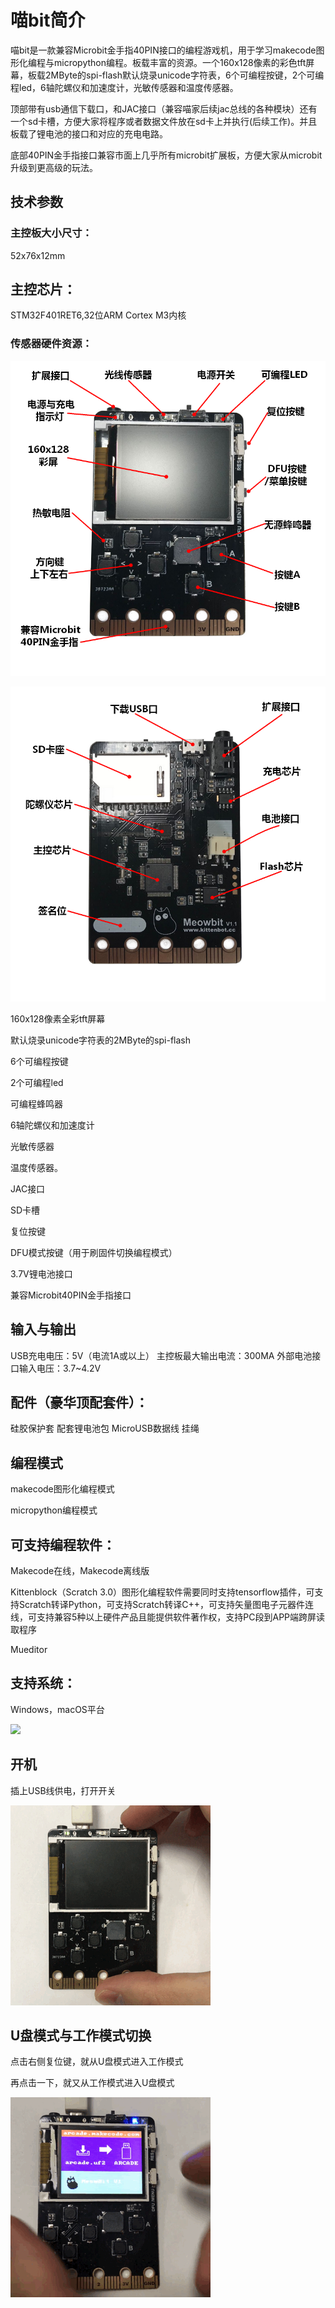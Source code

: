 # 喵bit简介

喵bit是一款兼容Microbit金手指40PIN接口的编程游戏机，用于学习makecode图形化编程与micropython编程。板载丰富的资源。一个160x128像素的彩色tft屏幕，板载2MByte的spi-flash默认烧录unicode字符表，6个可编程按键，2个可编程led，6轴陀螺仪和加速度计，光敏传感器和温度传感器。

顶部带有usb通信下载口，和JAC接口（兼容喵家后续jac总线的各种模块）还有一个sd卡槽，方便大家将程序或者数据文件放在sd卡上并执行(后续工作)。并且板载了锂电池的接口和对应的充电电路。

底部40PIN金手指接口兼容市面上几乎所有microbit扩展板，方便大家从microbit升级到更高级的玩法。

## 技术参数

### 主控板大小尺寸：

52x76x12mm

## 主控芯片：

STM32F401RET6,32位ARM Cortex M3内核

### 传感器硬件资源：

![](./image/c01_18.png)

![](./image/c01_19.png)

160x128像素全彩tft屏幕

默认烧录unicode字符表的2MByte的spi-flash

6个可编程按键

2个可编程led

可编程蜂鸣器

6轴陀螺仪和加速度计

光敏传感器

温度传感器。

JAC接口

SD卡槽

复位按键

DFU模式按键（用于刷固件切换编程模式）

3.7V锂电池接口

兼容Microbit40PIN金手指接口

## 输入与输出

USB充电电压：5V（电流1A或以上）
主控板最大输出电流：300MA
外部电池接口输入电压：3.7~4.2V


## 配件（豪华顶配套件）：
硅胶保护套
配套锂电池包
MicroUSB数据线
挂绳

## 编程模式

makecode图形化编程模式

micropython编程模式

## 可支持编程软件：

Makecode在线，Makecode离线版

Kittenblock（Scratch 3.0）图形化编程软件需要同时支持tensorflow插件，可支持Scratch转译Python，可支持Scratch转译C++，可支持矢量图电子元器件连线，可支持兼容5种以上硬件产品且能提供软件著作权，支持PC段到APP端跨屏读取程序

Mueditor

## 支持系统：

Windows，macOS平台

![](./image/c01.png)

## 开机

插上USB线供电，打开开关

![](./image/02.gif)

## U盘模式与工作模式切换

点击右侧复位键，就从U盘模式进入工作模式

再点击一下，就又从工作模式进入U盘模式

![](./image/03.gif)

